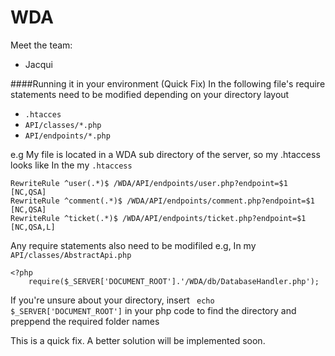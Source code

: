 # WDA

Meet the team:
- Jacqui

####Running it in your environment (Quick Fix)
In the following file's require statements need to be modified depending on your directory layout
- `.htacces` 
- `API/classes/*.php`
- `API/endpoints/*.php`

e.g My file is located in a WDA sub directory of the server, so my .htaccess looks like 
In the my `.htaccess`
```
RewriteRule ^user(.*)$ /WDA/API/endpoints/user.php?endpoint=$1 [NC,QSA]
RewriteRule ^comment(.*)$ /WDA/API/endpoints/comment.php?endpoint=$1 [NC,QSA]
RewriteRule ^ticket(.*)$ /WDA/API/endpoints/ticket.php?endpoint=$1 [NC,QSA,L]
```

Any require statements also need to be modifiled
e.g, In my `API/classes/AbstractApi.php`

```
<?php
    require($_SERVER['DOCUMENT_ROOT'].'/WDA/db/DatabaseHandler.php');
```

If you're unsure about your directory, insert
` echo $_SERVER['DOCUMENT_ROOT']`
 in your php code to find the directory and preppend the required folder names

This is a quick fix. A better solution will be implemented soon.
